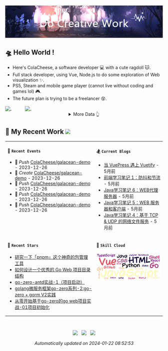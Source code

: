 <!-- background image -->
![avatar](https://raw.githubusercontent.com/ColaCheese/ColaCheese/master/src/background.png)

<!-- main introduction -->
## 🛸 Hello World !

- Here's ColaCheese, a software developer 💻 with a cute ragdoll 🐱. 
- Full stack developer, using Vue, Node.js to do some exploration of Web visualization ✨.
- PS5, Steam and mobile game player (cannot live without coding and games lol) 🎮.
- The future plan is trying to be a freelancer 😵.

<a href="https://github.com/ColaCheese">
<img height=160 align="center" src="https://github-readme-stats.vercel.app/api?username=ColaCheese&bg_color=30,e96443,904e95&title_color=fff&text_color=fff&icon_color=fff&hide_border=true&border_radius=6&show_icons=true&hide=contribs&rank_icon=percentile" />
</a>
&nbsp&nbsp&nbsp&nbsp&nbsp&nbsp&nbsp&nbsp&nbsp&nbsp
<a href="https://github.com/ColaCheese">
<img height=160 align="center" src="https://github-readme-stats.vercel.app/api/top-langs/?username=ColaCheese&layout=compact&title_color=904e95&text_color=904e95&border_color=904e95&bg_color=00000000&border_radius=6" />
</a>

<img height=1 align="center" src="./src/gap.svg" />

<!-- wakatime data -->
<details>
<summary align="center">More Data 👆</summary>

<!--START_SECTION:waka-->
![Code Time](http://img.shields.io/badge/Code%20Time-57%20hrs%206%20mins-blue)

![Lines of code](https://img.shields.io/badge/From%20Hello%20World%20I%27ve%20Written-3.3%20million%20lines%20of%20code-blue)

**🐱 My GitHub Data** 

> 📦 116.8 kB Used in GitHub's Storage 
 > 
> 🏆 101 Contributions in the Year 2023
 > 
> 🚫 Not Opted to Hire
 > 
> 📜 9 Public Repositories 
 > 
> 🔑 3 Private Repositories 
 > 
📊 **This Week I Spent My Time On** 

```text
🕑︎ Time Zone: Asia/Shanghai

💬 Programming Languages: 
TypeScript               13 hrs 55 mins      ████████████████████░░░░░   78.49 % 
JSON                     2 hrs 22 mins       ███░░░░░░░░░░░░░░░░░░░░░░   13.37 % 
JavaScript               41 mins             █░░░░░░░░░░░░░░░░░░░░░░░░   03.90 % 
Vue.js                   29 mins             █░░░░░░░░░░░░░░░░░░░░░░░░   02.77 % 
Ezhil                    6 mins              ░░░░░░░░░░░░░░░░░░░░░░░░░   00.60 % 

🔥 Editors: 
VS Code                  17 hrs 44 mins      █████████████████████████   100.00 % 

🐱‍💻 Projects: 
galacean-model           10 hrs 23 mins      ███████████████░░░░░░░░░░   58.55 % 
galacean-demo            6 hrs 34 mins       █████████░░░░░░░░░░░░░░░░   37.04 % 
test                     47 mins             █░░░░░░░░░░░░░░░░░░░░░░░░   04.41 % 

💻 Operating System: 
Mac                      17 hrs 44 mins      █████████████████████████   100.00 % 
```


<!--END_SECTION:waka-->

</details>

<!-- recent work -->
## 🌈 My Recent Work  <img src="https://media.giphy.com/media/mGcNjsfWAjY5AEZNw6/giphy.gif" width="40">

<table>
<tr>
<td valign="top" width="500 px">

#### 🚴 `Recent Events`

<!-- event starts -->
* 🚀 *Push* <a href=https://github.com/ColaCheese/galacean-demo target='_blank'>ColaCheese/galacean-demo</a> - 2023-12-26
* 📝 *Create* <a href=https://github.com/ColaCheese/galacean-demo target='_blank'>ColaCheese/galacean-demo</a> - 2023-12-26
* 🚀 *Push* <a href=https://github.com/ColaCheese/galacean-demo target='_blank'>ColaCheese/galacean-demo</a> - 2023-12-26
* 🚀 *Push* <a href=https://github.com/ColaCheese/galacean-demo target='_blank'>ColaCheese/galacean-demo</a> - 2023-12-26
* 🚀 *Push* <a href=https://github.com/ColaCheese/galacean-demo target='_blank'>ColaCheese/galacean-demo</a> - 2023-12-26
<!-- event ends -->

</td>

<td valign="top" width="500 px">

#### 🏂 `Current Blogs`

<!-- blog starts -->
* <a href=https://juejin.cn/post/7267092670823252029 title='当 VuePress 遇上 Vuetify' target='_blank'>当 VuePress 遇上 Vuetify</a> - 5月前
* <a href=https://juejin.cn/post/7267091509971189818 title='前端学习笔记 1：防抖和节流' target='_blank'>前端学习笔记 1：防抖和节流</a> - 5月前
* <a href=https://juejin.cn/post/7267091417029427261 title='Java学习笔记 6：WEB代理服务器' target='_blank'>Java学习笔记 6：WEB代理服务器</a> - 5月前
* <a href=https://juejin.cn/post/7267091417029394493 title='Java学习笔记 5：WEB 服务器和客户端' target='_blank'>Java学习笔记 5：WEB 服务器和客户端</a> - 5月前
* <a href=https://juejin.cn/post/7267088345402097719 title='Java学习笔记 4：基于 TCP & UDP 的网络文件服务' target='_blank'>Java学习笔记 4：基于 TCP & UDP 的网络文件服务</a> - 5月前
<!-- blog ends -->

</td>
</tr>

<tr>
<td valign="top" width="500 px">

#### 🍻 `Recent Stars`

<!-- star starts -->
* <a href=https://juejin.cn/post/7252983522020180005 title='研究一下「pnpm」这个神奇的包管理工具' target='_blank'>研究一下「pnpm」这个神奇的包管理工具</a>
* <a href=https://juejin.cn/post/7209553403810791482 title='如何设计一个优秀的 Go Web 项目目录结构' target='_blank'>如何设计一个优秀的 Go Web 项目目录结构</a>
* <a href=https://juejin.cn/post/7200316163104227388 title='go-zero-antd实战-1（项目启动）' target='_blank'>go-zero-antd实战-1（项目启动）</a>
* <a href=https://juejin.cn/post/6867792224403488782 title='golang微服务框架go-zero系列-2:go-zero + gorm V2实践' target='_blank'>golang微服务框架go-zero系列-2:go-zero + gorm V2实践</a>
* <a href=https://juejin.cn/post/7257333598469685306 title='从零开始基于go-zero的go web项目实战-01项目初始化' target='_blank'>从零开始基于go-zero的go web项目实战-01项目初始化</a>
<!-- star ends -->

</td>

<td valign="top" width="500 px">

#### 🎯 `Skill Cloud`

<!-- skill cloud starts -->
<img src='./src/skill_cloud.png' />
<!-- skill cloud ends -->

</td>
</tr>
</table>

<br />

<!-- footer -->
<p align="center">
<img src="https://github.com/ColaCheese/ColaCheese/actions/workflows/main.yml/badge.svg" />&nbsp&nbsp
<img src="https://img.shields.io/github/last-commit/ColaCheese/ColaCheese" />&nbsp&nbsp
<img src="https://pageview.vercel.app/?github_user=ColaCheese" />
</p>

<p align="center">
<i>
<!-- time starts -->
Automatically updated on 2024-01-22 08:52:53
<!-- time ends -->
</i>
</p>
